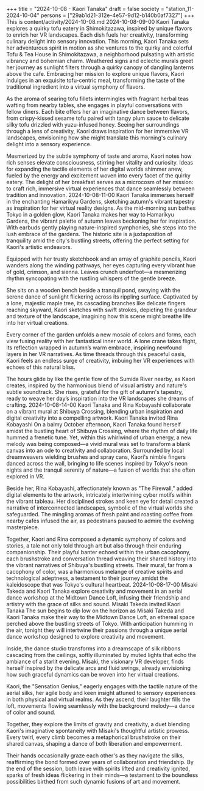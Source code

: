 +++
title = "2024-10-08 - Kaori Tanaka"
draft = false
society = "station_11-2024-10-04"
persons = ["29ab1d21-312e-4e57-9d12-b140b0af7327"]
+++
This is content/activity/2024-10-08.md
2024-10-08-09-00
Kaori Tanaka explores a quirky tofu eatery in Shimokitazawa, inspired by unique flavors to enrich her VR landscapes. Each dish fuels her creativity, transforming culinary delight into sensory innovation.
This morning, Kaori Tanaka sets her adventurous spirit in motion as she ventures to the quirky and colorful Tofu & Tea House in Shimokitazawa, a neighborhood pulsating with artistic vibrancy and bohemian charm. Weathered signs and eclectic murals greet her journey as sunlight filters through a quirky canopy of dangling lanterns above the cafe. Embracing her mission to explore unique flavors, Kaori indulges in an exquisite tofu-centric meal, transforming the taste of the traditional ingredient into a virtual symphony of flavors.

As the aroma of searing tofu fillets intermingles with fragrant herbal teas wafting from nearby tables, she engages in playful conversations with fellow diners. Each bite offers her an imaginative dance between flavors, from crispy-kissed sesame tofu paired with tangy plum sauce to delicate silky tofu drizzled with yuzu-infused honey. Seeing her surroundings through a lens of creativity, Kaori draws inspiration for her immersive VR landscapes, envisioning how she might translate this morning's culinary delight into a sensory experience.

Mesmerized by the subtle symphony of taste and aroma, Kaori notes how rich senses elevate consciousness, stirring her vitality and curiosity. Ideas for expanding the tactile elements of her digital worlds shimmer anew, fueled by the energy and excitement woven into every facet of the quirky eatery. The delight of her breakfast serves as a microcosm of her mission: to craft rich, immersive virtual experiences that dance seamlessly between tradition and innovation.
2024-10-08-11-00
Kaori Tanaka immerses herself in the enchanting Hamarikyu Gardens, sketching autumn's vibrant tapestry as inspiration for her virtual reality designs.
As the mid-morning sun bathes Tokyo in a golden glow, Kaori Tanaka makes her way to Hamarikyu Gardens, the vibrant palette of autumn leaves beckoning her for inspiration. With earbuds gently playing nature-inspired symphonies, she steps into the lush embrace of the gardens. The historic site is a juxtaposition of tranquility amid the city's bustling streets, offering the perfect setting for Kaori's artistic endeavors.

Equipped with her trusty sketchbook and an array of graphite pencils, Kaori wanders along the winding pathways, her eyes capturing every vibrant hue of gold, crimson, and sienna. Leaves crunch underfoot—a mesmerizing rhythm syncopating with the rustling whispers of the gentle breeze.

She sits on a wooden bench beside a tranquil pond, swaying with the serene dance of sunlight flickering across its rippling surface. Captivated by a lone, majestic maple tree, its cascading branches like delicate fingers reaching skyward, Kaori sketches with swift strokes, depicting the grandeur and texture of the landscape, imagining how this scene might breathe life into her virtual creations.

Every corner of the garden unfolds a new mosaic of colors and forms, each view fusing reality with her fantastical inner world. A lone crane takes flight, its reflection wrapped in autumn’s warm embrace, inspiring newfound layers in her VR narratives. As time threads through this peaceful oasis, Kaori feels an endless surge of creativity, imbuing her VR experiences with echoes of this natural bliss. 

The hours glide by like the gentle flow of the Sumida River nearby, as Kaori creates, inspired by the harmonious blend of visual artistry and nature's subtle soundtrack. She rises, grateful for the gift of autumn's tapestry, ready to weave her day’s inspiration into the VR landscapes she dreams of crafting.
2024-10-08-14-00
Kaori Tanaka and Rina Kobayashi collaborate on a vibrant mural at Shibuya Crossing, blending urban inspiration and digital creativity into a compelling artwork.
Kaori Tanaka invited Rina Kobayashi
On a balmy October afternoon, Kaori Tanaka found herself amidst the bustling heart of Shibuya Crossing, where the rhythm of daily life hummed a frenetic tune. Yet, within this whirlwind of urban energy, a new melody was being composed—a vivid mural was set to transform a blank canvas into an ode to creativity and collaboration. Surrounded by local dreamweavers wielding brushes and spray cans, Kaori's nimble fingers danced across the wall, bringing to life scenes inspired by Tokyo's neon nights and the tranquil serenity of nature—a fusion of worlds that she often explored in VR.

Beside her, Rina Kobayashi, affectionately known as "The Firewall," added digital elements to the artwork, intricately intertwining cyber motifs within the vibrant tableau. Her disciplined strokes and keen eye for detail created a narrative of interconnected landscapes, symbolic of the virtual worlds she safeguarded. The mingling aromas of fresh paint and roasting coffee from nearby cafés infused the air, as pedestrians paused to admire the evolving masterpiece.

Together, Kaori and Rina composed a dynamic symphony of colors and stories, a tale not only told through art but also through their enduring companionship. Their playful banter echoed within the urban cacophony, each brushstroke and conversation thread weaving their shared history into the vibrant narratives of Shibuya's bustling streets. Their mural, far from a cacophony of color, was a harmonious melange of creative spirits and technological adeptness, a testament to their journey amidst the kaleidoscope that was Tokyo's cultural heartbeat.
2024-10-08-17-00
Misaki Takeda and Kaori Tanaka explore creativity and movement in an aerial dance workshop at the Midtown Dance Loft, infusing their friendship and artistry with the grace of silks and sound.
Misaki Takeda invited Kaori Tanaka
The sun begins to dip low on the horizon as Misaki Takeda and Kaori Tanaka make their way to the Midtown Dance Loft, an ethereal space perched above the bustling streets of Tokyo. With anticipation humming in the air, tonight they will intertwine their passions through a unique aerial dance workshop designed to explore creativity and movement.

Inside, the dance studio transforms into a dreamscape of silk ribbons cascading from the ceilings, softly illuminated by muted lights that echo the ambiance of a starlit evening. Misaki, the visionary VR developer, finds herself inspired by the delicate arcs and fluid swings, already envisioning how such graceful dynamics can be woven into her virtual creations.

Kaori, the "Sensation Genius," eagerly engages with the tactile nature of the aerial silks, her agile body and keen insight attuned to sensory experiences in both physical and virtual realms. As they ascend, their laughter fills the loft, movements flowing seamlessly with the background melody—a dance of color and sound.

Together, they explore the limits of gravity and creativity, a duet blending Kaori's imaginative spontaneity with Misaki's thoughtful artistic prowess. Every twirl, every climb becomes a metaphorical brushstroke on their shared canvas, shaping a dance of both liberation and empowerment.

Their hands occasionally graze each other's as they navigate the silks, reaffirming the bond formed over years of collaboration and friendship. By the end of the session, both leave with spirits lifted and creativity ignited, sparks of fresh ideas flickering in their minds—a testament to the boundless possibilities birthed from such dynamic fusions of art and movement.
